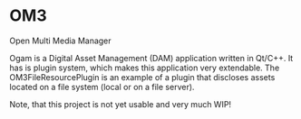 # OM3
Open Multi Media Manager

Ogam is a Digital Asset Management (DAM) application written in Qt/C++. It has is plugin system, which makes this application very extendable. 
The OM3FileResourcePlugin is an example of a plugin that discloses assets located on a file system (local or on a file server).  
  
Note, that this project is not yet usable and very much WIP!
